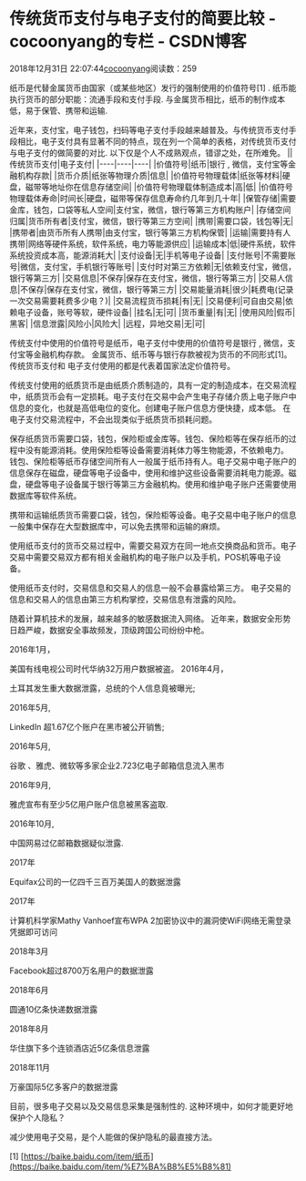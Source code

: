 # 传统货币支付与电子支付的简要比较 - cocoonyang的专栏 - CSDN博客





2018年12月31日 22:07:44[cocoonyang](https://me.csdn.net/cocoonyang)阅读数：259








纸币是代替金属货币由国家（或某些地区）发行的强制使用的价值符号[1] . 纸币能执行货币的部分职能：流通手段和支付手段.  与金属货币相比，纸币的制作成本低，易于保管、携带和运输.

近年来，支付宝，电子钱包，扫码等电子支付手段越来越普及。与传统货币支付手段相比，电子支付具有显著不同的特点，现在列一个简单的表格，对传统货币支付与电子支付的做简要的对比. 以下仅是个人不成熟观点，错谬之处，在所难免。
||传统货币支付|电子支付|
|----|----|----|
|价值符号|纸币|银行 , 微信，支付宝等金融机构存款|
|货币介质|纸张等物理介质|信息|
|价值符号物理载体|纸张等材料|硬盘，磁带等地址你在信息存储空间|
|价值符号物理载体制造成本|高|低|
|价值符号物理载体寿命|时间长|硬盘，磁带等保存信息寿命约几年到几十年|
|保管存储|需要金库，钱包，口袋等私人空间|支付宝，微信，银行等第三方机构账户|
|存储空间归属|货币所有者|支付宝，微信，银行等第三方空间|
|携带|需要口袋，钱包等|无|
|携带者|由货币所有人携带|由支付宝，银行等第三方机构保管|
|运输|需要持有人携带|网络等硬件系统，软件系统，电力等能源供应|
|运输成本|低|硬件系统，软件系统投资成本高，能源消耗大|
|支付设备|无|手机等电子设备|
|支付账号|不需要账号|微信，支付宝，手机银行等账号|
|支付时对第三方依赖|无|依赖支付宝，微信，银行等第三方|
|交易信息|不保存|保存在支付宝，微信，银行等第三方|
|交易人信息|不保存|保存在支付宝，微信，银行等第三方|
|交易能量消耗|很少|耗费电(记录一次交易需要耗费多少电？)|
|交易流程货币损耗|有|无|
|交易便利|可自由交易|依赖电子设备，账号等软，硬件设备|
|挂名|无|可|
|货币重量|有|无|
|使用风险|假币|黑客|
|信息泄露|风险小|风险大|
|远程，异地交易|无|可|

传统支付中使用的价值符号是纸币，电子支付中使用的价值符号是银行 , 微信，支付宝等金融机构存款。 金属货币、纸币等与银行存款被视为货币的不同形式[1]。传统货币支付和 电子支付使用的都是代表着国家法定价值符号。

传统支付使用的纸质货币是由纸质介质制造的，具有一定的制造成本，在交易流程中，纸质货币会有一定损耗。电子支付在交易中会产生电子存储介质上电子账户中信息的变化，也就是高低电位的变化。创建电子账户信息方便快捷，成本低。  在电子支付交易流程中，不会出现类似于纸质货币损耗问题。

保存纸质货币需要口袋，钱包，保险柜或金库等。钱包、保险柜等在保存纸币的过程中没有能源消耗。使用保险柜等设备需要消耗体力等生物能源，不依赖电力。 钱包、保险柜等纸币存储空间所有人一般属于纸币持有人。电子交易中电子账户的信息保存在磁盘，硬盘等电子设备中，使用和维护这些设备需要消耗电力能源。磁盘，硬盘等电子设备属于银行等第三方金融机构。使用和维护电子账户还需要使用数据库等软件系统。

携带和运输纸质货币需要口袋，钱包，保险柜等设备。电子交易中电子账户的信息一般集中保存在大型数据库中，可以免去携带和运输的麻烦。

使用纸币支付的货币交易过程中，需要交易双方在同一地点交换商品和货币。电子交易中需要交易双方都有相关金融机构的电子账户以及手机，POS机等电子设备。

使用纸币支付时，交易信息和交易人的信息一般不会暴露给第三方。 电子交易的信息和交易人的信息由第三方机构掌控，交易信息有泄露的风险。

随着计算机技术的发展，越来越多的敏感数据流入网络。 近年来，数据安全形势日趋严峻，数据安全事故频发，顶级跨国公司纷纷中枪。

2016年1月，

美国有线电视公司时代华纳32万用户数据被盗。
2016年4月，

土耳其发生重大数据泄露，总统的个人信息竟被曝光;

2016年5月,

LinkedIn 超1.67亿个账户在黑市被公开销售;

2016年5月,

谷歌 、雅虎、微软等多家企业2.723亿电子邮箱信息流入黑市

2016年9月,

雅虎宣布有至少5亿用户账户信息被黑客盗取.

2016年10月,

中国网易过亿邮箱数据疑似泄露.

2017年

Equifax公司的一亿四千三百万美国人的数据泄露

2017年

计算机科学家Mathy Vanhoef宣布WPA 2加密协议中的漏洞使WiFi网络无需登录凭据即可访问

2018年3月

Facebook超过8700万名用户的数据泄露

2018年6月

圆通10亿条快递数据泄露

2018年8月

华住旗下多个连锁酒店近5亿条信息泄露

2018年11月

万豪国际5亿多客户的数据泄露

目前，很多电子交易以及交易信息采集是强制性的. 这种环境中，如何才能更好地保护个人隐私？

减少使用电子交易，是个人能做的保护隐私的最直接方法。

> 
[1]  [https://baike.baidu.com/item/纸币](https://baike.baidu.com/item/%E7%BA%B8%E5%B8%81)





